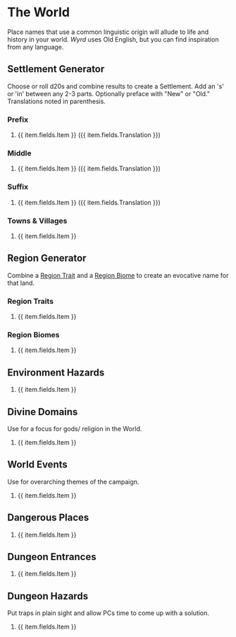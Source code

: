 # The World

Place names that use a common linguistic origin will allude to life and history in your world. *Wyrd* uses Old English, but you can find inspiration from any language.


## Settlement Generator

Choose or roll d20s and combine results to create a Settlement. Add an 's' or 'in' between any 2-3 parts. Optionally preface with "New" or "Old." Translations noted in parenthesis.

<div class="flex--lg">
<div class="w33--lg pr1--lg">

### Prefix

<ol>
    <li
        v-for="item in settlementNamePartsPrefix"
    >
        {{ item.fields.Item }}
        <span v-if="item.fields.Translation">({{ item.fields.Translation }})</span>
    </li>
</ol>

</div>
<div class="w33--lg pl1--lg pr1--lg">

### Middle

<ol>
    <li
        v-for="item in settlementNamePartsMiddle"
    >
        {{ item.fields.Item }}
        <span v-if="item.fields.Translation">({{ item.fields.Translation }})</span>
    </li>
</ol>

</div>
<div class="w33--lg pl1--lg">

### Suffix

<ol>
    <li
        v-for="item in settlementNamePartsSuffix"
    >
        {{ item.fields.Item }}
        <span v-if="item.fields.Translation">({{ item.fields.Translation }})</span>
    </li>
</ol>

</div>
</div>

### Towns & Villages

<ol class="d36-table">
    <li
        v-for="item in atWorldSettlementNames"
    >
        {{ item.fields.Item }}
    </li>
</ol>

## Region Generator

Combine a [Region Trait](#region-traits) and a [Region Biome](#region-biomes) to create an evocative name for that land.

### Region Traits

<ol class="d36-table">
    <li
        v-for="item in atWorldRegionTraits"
    >
        {{ item.fields.Item }}
    </li>
</ol>

### Region Biomes

<ol class="d36-table">
    <li
        v-for="item in atWorldRegionBiomes"
    >
        {{ item.fields.Item }}
    </li>
</ol>

## Environment Hazards

<ol class="d36-table">
    <li
        v-for="item in atWorldEnvironmentHazards"
    >
        {{ item.fields.Item }}
    </li>
</ol>

## Divine Domains

Use for a focus for gods/ religion in the World.

<ol class="d36-table">
    <li
        v-for="item in atWorldDivineDomains"
    >
        {{ item.fields.Item }}
    </li>
</ol>

## World Events

Use for overarching themes of the campaign.

<ol class="d36-table">
    <li
        v-for="item in atWorldWorldEvents"
    >
        {{ item.fields.Item }}
    </li>
</ol>

## Dangerous Places

<ol class="d36-table">
    <li
        v-for="item in atWorldDangerousPlaces"
    >
        {{ item.fields.Item }}
    </li>
</ol>

## Dungeon Entrances

<ol class="d36-table">
    <li
        v-for="item in atWorldDungeonEntrances"
    >
        {{ item.fields.Item }}
    </li>
</ol>

## Dungeon Hazards

Put traps in plain sight and allow PCs time to come up with a solution.

<ol class="d36-table">
    <li
        v-for="item in atWorldDungeonHazards"
    >
        {{ item.fields.Item }}
    </li>
</ol>
